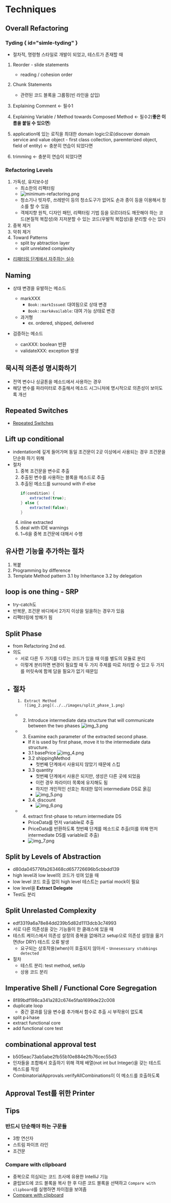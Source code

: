# Techniques

## Overall Refactoring

### Tyding { id="simle-tyding" }

- 절차적, 명령형 스타일로 개발이 되었고, 테스트가 존재할 때

1. Reorder - slide statements

   - reading / cohesion order

2. Chunk Statements

   - 관련된 코드 블록을 그룹핑(빈 라인을 삽입)

3. Explaining Comment ← 필수1
4. Explaining Variable / Method towards Composed Method ← 필수2(**좋은 이름을 붙일 수 있으면**)
5. application에 있는 로직을 최대한 domain logic으로(discover domain service and value object - first class collection,
   paremterized object, field of entity) ← 충분히 연습이 되었다면
6. trimming ← 충분히 연습이 되었다면

### Refactoring Levels

1. 가독성, 유지보수성
    - 최소한의 리팩터링
    - ![minimum-refactoring.png](../images/minimum-refactoring.png)
    - 청소기나 빗자루, 쓰레받이 등의 청소도구가 없어도 손과 종이 등을 이용해서 청소를 할 수 있음
    - 객체지향 원칙, 디자인 패턴, 리팩터링 기법 등을 모르더라도 깨끗해야 하는 코드(본질적 복잡성)와 지저분할 수 있는 코드(우발적 복잡성)을 분리할 수는 있다
2. 중복 제거
3. 악취 제거
4. Toward Patterns
    - split by abtraction layer
    - split unrelated complexity

- [리패터링 단계에서 자주하는 실수](Canon-TDD.md#mistakes-in-refactoring)

## Naming

- 상태 변경을 유발하는 메소드
    - markXXX
        - `Book::markIssued`: 대여됨으로 상태 변경
        - `Book::markAvailable`: 대여 가능 상태로 변경
    - 과거형
        - ex. ordered, shipped, delivered

- 검증하는 메소드
    - canXXX: boolean 반환
    - validateXXX: exception 발생

## 묵시적 의존성 명시화하기

- 전역 변수나 싱글톤을 메소드에서 사용하는 경우
- 해당 변수를 파라미터로 추출해서 메소드 시그니처에 명시적으로 의존성이 보이도록 개선

## Repeated Switches
- [Repeated Switches](https://sammancoaching.org/code_smells/repeated_switches.html)

## Lift up conditional

- indentation에 깊게 들어가며 동일 조건문이 2곳 이상에서 사용되는 경우 조건문을 단순화 하기 위해
- 절차
    1. 중복 조건문을 변수로 추출
    2. 추출된 변수를 사용하는 블록을 메소드로 추출
    3. 추출된 메소드를 surround with if-else
        ```java
        if(condition) {
            extracted(true);
        } else {
            extracted(false);
        }
        ```
    4. inline extracted
    5. deal with IDE warnings
    6. 1~6을 중복 조건문에 대해서 수행

## 유사한 기능을 추가하는 절차

1. 복붙
2. Programming by difference
3. Template Method pattern
   3.1 by Inheritance
   3.2 by delegation

## loop is one thing - SRP

- try-catch도
- 반복문, 조건문 바디에서 2가지 이상을 일을하는 경우가 있음
- 리팩터링에 방해가 됨

## Split Phase

- from Refactoring 2nd ed.
- 의도
    - 서로 다른 두 가지를 다루는 코드가 있을 때 이를 별도의 모듈로 분리
    - 이렇게 분리하면 변경이 필요할 때 두 가지 주제를 따로 처리할 수 있고 두 가지를 머릿속에 함께 담을 필요가 없기 때문임
- 절차
  -
        1. Extract Method
           ![img_2.png](../../images/split_phase_1.png)
    -
        2. Introduce intermediate data structure that will communicate between the two phases
           ![img_3.png](../images/split_phase_2.png)
    -
        3. Examine each parameter of the extracted second phase.

        - If it is used by first phase, move it to the intermediate data structure.
        - 3.1 basePrice
          ![img_4.png](../images/split_phase_3.png)
        - 3.2 shippingMethod
            - 첫번째 단계애서 사용되지 않았기 때문에 스킵
        - 3.3 quantity
            - 첫번째 단계에서 사용은 되지만, 생성은 다른 곳에 되었음
            - 이런 경우 파라미터 목록에 유지해도 됨
            - 하지만 개인적인 선호는 최대한 많이 intermediate DS로 옭김
            - ![img_5.png](../images/split_phase_4.png)
        - 3.4. discount
            - ![img_6.png](../images/split_phase_5.png)
    -
        4. extract first-phase to return intermediate DS

        - PriceData를 먼저 variable로 추출
        - PriceData를 반환하도록 첫번째 단계를 메소드로 추출(이를 위해 먼저 intermediate DS를 variable로 추출)
        - ![img_7.png](../images/split_phase_6.png)

## Split by Levels of Abstraction

- d80da045776fa263468cd657726696b5cbbdd139
- high level과 low level의 코드가 섞여 있을 때
- low level 코드 호출 없이 high level 테스트는 partial mock이 필요
- low level을 **Extract Delegate**
- Test도 분리

## Split Unrelasted Complexity

- edf3319a6a78e84dd239b5d82d1113dcb3c74993
- 서로 다른 의존성을 갖는 기능들이 한 클래스에 있을 때
- 테스트 케이스에서 의존성 설정의 중복을 없애려고 setup으로 의존성 설정을 옮기면(for DRY) 테스트 오류 발생
    - 요구되는 상호작용(when)이 호출되지 않아서 - `Unnesessary stubbings detected`
- 절차
    - 테스트 분리: test method, setUp
    - 상용 코드 분리

## Imperative Shell / Functional Core Segregation

- 8f89bdf198ca341a282c674e5fab1699de22c008
- duplicate loop
    - 중간 결과를 담을 변수를 추가해서 함수로 추출 시 부작용이 없도록
- split p↓hase
- extract functional core
- add functional core test

## combinational approval test

- b505eac73ab5abe2fb55b10e884e2fb76cec55d3
- 인자들을 조합해서 호출하기 위해 객체 배열(not int but Integer)을 갖는 테스트 메스드를 작성
- CombinatorialApprovals.verifyAllCombinations이 이 메소드를 호출하도록

## Approval Test를 위한 Printer

## Tips

### 반드시 단순해야 하는 구문들

- 3항 연산자
- 스트림 파이프 라인
- 조건문

### Compare with clipboard
- 중복으로 의심되는 코드 조사에 유용한 IntelliJ 기능
- 클립보드에 코드 블록을 복사 한 후 다른 코드 블록을 선택하고 `Compare with clipboard`를 실행하면 차이점을 보여줌
- [Compare with clipboard](https://www.jetbrains.com/help/idea/pro-tips.html#compare-with-clipboard)
